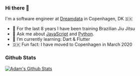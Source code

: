 ### Hi there 👋

I'm a software engineer at [Dreamdata](https://dreamdata.io/) in Copenhagen, DK 🇩🇰

- 🤼  For the last 8 years I have been training Brazilian Jiu Jitsu
- 💬  Ask me about [JavaScript](https://developer.mozilla.org/docs/Web/JavaScript) and [Python](https://www.python.org/).
- 🌱  I’m currently learning: Dart & Flutter
- 🇩🇰  Fun fact: I have moved to Copenhagen in March 2020

### Github Stats
[![Adam's Github Stats](https://github-readme-stats.vercel.app/api?username=przywartya&count_private=true&theme=default&show_icons=true)](https://github.com/przywartya)
